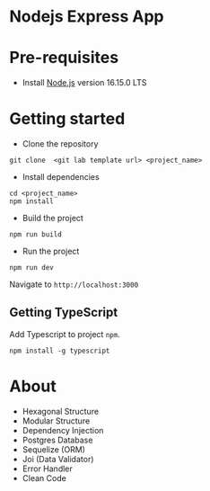 # Nodejs Express App

# Pre-requisites

- Install [Node.js](https://nodejs.org/en/) version 16.15.0 LTS

# Getting started

- Clone the repository

```
git clone  <git lab template url> <project_name>
```

- Install dependencies

```
cd <project_name>
npm install
```

- Build the project

```
npm run build
```

- Run the project

```
npm run dev
```

Navigate to `http://localhost:3000`

## Getting TypeScript

Add Typescript to project `npm`.

```
npm install -g typescript
```

# About

- Hexagonal Structure
- Modular Structure
- Dependency Injection
- Postgres Database
- Sequelize (ORM)
- Joi (Data Validator)
- Error Handler
- Clean Code

